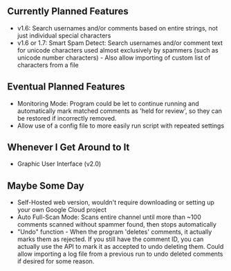 ## Currently Planned Features
* v1.6: Search usernames and/or comments based on entire strings, not just individual special characters
* v1.6 or 1.7: Smart Spam Detect: Search usernames and/or comment text for unicode characters used almost exclusively by spammers (such as unicode number characters) - Also allow importing of custom list of characters from a file

## Eventual Planned Features
* Monitoring Mode: Program could be let to continue running and automatically mark matched comments as 'held for review', so they can be restored if incorrectly removed.
* Allow use of a config file to more easily run script with repeated settings

## Whenever I Get Around to It
* Graphic User Interface (v2.0)

## Maybe Some Day
* Self-Hosted web version, wouldn't require downloading or setting up your own Google Cloud project
* Auto Full-Scan Mode: Scans entire channel until more than ~100 comments scanned without spammer found, then stops automatically
* "Undo" function - When the program 'deletes' comments, it actually marks them as rejected. If you still have the comment ID, you can actually use the API to mark it as accepted to undo deleting them. Could allow importing a log file from a previous run to undo deleted comments if desired for some reason.

